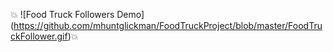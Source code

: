 :boom:
![Food Truck Followers Demo]
(https://github.com/mhuntglickman/FoodTruckProject/blob/master/FoodTruckFollower.gif):boom:
